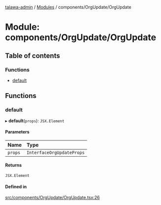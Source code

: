 [talawa-admin](../README.md) / [Modules](../modules.md) / components/OrgUpdate/OrgUpdate

# Module: components/OrgUpdate/OrgUpdate

## Table of contents

### Functions

- [default](components_OrgUpdate_OrgUpdate.md#default)

## Functions

### default

▸ **default**(`props`): `JSX.Element`

#### Parameters

| Name | Type |
| :------ | :------ |
| `props` | `InterfaceOrgUpdateProps` |

#### Returns

`JSX.Element`

#### Defined in

[src/components/OrgUpdate/OrgUpdate.tsx:26](https://github.com/void-hr/talawa-admin/blob/0b408e7/src/components/OrgUpdate/OrgUpdate.tsx#L26)
